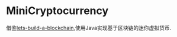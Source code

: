 # MiniCryptocurrency
借鉴[lets-build-a-blockchain](https://github.com/Haseeb-Qureshi/lets-build-a-blockchain),使用Java实现基于区块链的迷你虚拟货币.